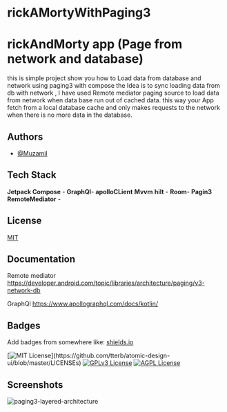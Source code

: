# rickAMortyWithPaging3


# rickAndMorty app (Page from network and database)

 this is simple project show you how to Load data from database and network using paging3 with compose
the Idea is to sync loading data from db with network , I have used Remote mediator paging source to   load data from network when data base run out   of cached data.
this way your App fetch  from a local database cache and only makes requests to the network when there is no more data in the database.



 
 

 

## Authors

- [@Muzamil](https://github.com/Muzamilabdallah)

 
## Tech Stack
 
**Jetpack Compose** -
**GraphQl**-
**apolloCLient**
**Mvvm**
**hilt** -
**Room**-
**Pagin3**
**RemoteMediator** -
 
 
## License

[MIT](https://choosealicense.com/licenses/mit/)


 


## Documentation

Remote mediator https://developer.android.com/topic/libraries/architecture/paging/v3-network-db

GraphQl https://www.apollographql.com/docs/kotlin/


## Badges

Add badges from somewhere like: [shields.io](https://shields.io/)

[![MIT License](https://img.shields.io/apm/l/atomic-design-ui.svg?)](https://github.com/tterb/atomic-design-ui/blob/master/LICENSEs)
[![GPLv3 License](https://img.shields.io/badge/License-GPL%20v3-yellow.svg)](https://opensource.org/licenses/)
[![AGPL License](https://img.shields.io/badge/license-AGPL-blue.svg)](http://www.gnu.org/licenses/agpl-3.0)


## Screenshots

![paging3-layered-architecture](https://user-images.githubusercontent.com/47520464/212475982-1421f2f8-392e-484c-a799-9c525eedfea4.svg)

  
